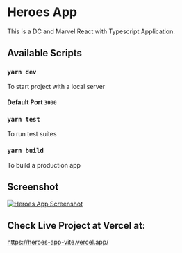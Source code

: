 # Heroes App

This is a DC and Marvel React with Typescript Application.

## Available Scripts

### `yarn dev`
To start project with a local server
#### Default Port `3000`

### `yarn test`

To run test suites

### `yarn build`

To build a production app

## Screenshot

<a href="https://heroes-app-vite.vercel.app/" target="_blank" title="Go to live">
  <img src="./public/images/heroes-app-screenshot.png" alt="Heroes App Screenshot" />
</a>

## Check Live Project at Vercel at:

<a href="https://heroes-app-vite.vercel.app/" target="_blank" title="Go to live">
  https://heroes-app-vite.vercel.app/
</a>
